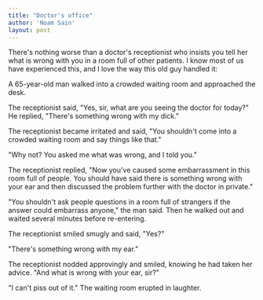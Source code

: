 ```yaml
---
title: "Doctor's office"
author: 'Noam Sain'
layout: post
---
```


There's nothing worse than a doctor's receptionist who insists you tell her what is wrong with you in a room full of other patients. I know most of us have experienced this, and I love the way this old guy handled it:  
  
A 65-year-old man walked into a crowded waiting room and approached the desk.

The receptionist said, "Yes, sir, what are you seeing the doctor for today?" He replied, "There's something wrong with my dick."

The receptionist became irritated and said, "You shouldn't come into a crowded waiting room and say things like that."

"Why not? You asked me what was wrong, and I told you."

The receptionist replied, "Now you've caused some embarrassment in this room full of people. You should have said there is something wrong with your ear and then discussed the problem further with the doctor in private."

"You shouldn't ask people questions in a room full of strangers if the answer could embarrass anyone," the man said. Then he walked out and waited several minutes before re-entering.

The receptionist smiled smugly and said, "Yes?"

"There's something wrong with my ear."

The receptionist nodded approvingly and smiled, knowing he had taken her advice. "And what is wrong with your ear, sir?"

"I can't piss out of it." The waiting room erupted in laughter.